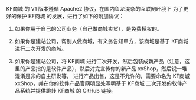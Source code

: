KF商城 的 V1 版本遵循 Apache2 协议，在国内鱼龙混杂的互联网环境下 为了更好的保护 KF商城 的发展，进行了如下的附加协议：

1. 如果你用于自己的公司业务（自己做商城卖货），是免费授权的。

2. 如果你是建站公司，帮别人做商城，有义务告知甲方，该商城是基于 KF商城 进行二次开发的商城。

3. 如果你是建站公司，将 KF商城 进行二次开发，然后包装成新产品（注意，这里的产品指的是软件产品），然后对完宣传你的新产品 xxShop，然后说一堆混淆是非的自主研发等， 进行产品出售，这是不允许的，需要命名为 KF商城 xxShop，并在你的软件产品官网明显处写明基于 KF商城 二次开发的软件产品系统并提供跳转 KF商城 的 GitHub 链接。
